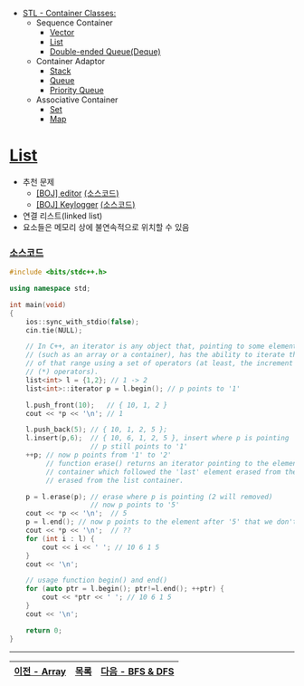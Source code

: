 * [STL - Container Classes:](/stl/)
    * Sequence Container
        * [Vector](/stl/vector/)
        * [List](/stl/list/)
        * [Double-ended Queue(Deque)](/stl/deque/)
    * Container Adaptor
        * [Stack](/stl/stack/)
        * [Queue](/stl/queue/)
        * [Priority Queue](/stl/priority_queue_heap/)
    * Associative Container
        * [Set](/stl/set/)
        * [Map](/stl/map/)

# [List](https://cplusplus.com/reference/list/list/)
* 추천 문제
    * [[BOJ] editor](https://www.acmicpc.net/problem/1406) [(소스코드)](./src/editor.cpp)
    * [[BOJ] Keylogger](https://www.acmicpc.net/problem/5397) [(소스코드)](./src/keylogger.cpp)
* 연결 리스트(linked list)
* 요소들은 메모리 상에 불연속적으로 위치할 수 있음

### [소스코드](./src/exam.cpp)
```c++
#include <bits/stdc++.h>

using namespace std;

int main(void)
{
    ios::sync_with_stdio(false);
    cin.tie(NULL);

    // In C++, an iterator is any object that, pointing to some element in a range of elements 
    // (such as an array or a container), has the ability to iterate through the elements 
    // of that range using a set of operators (at least, the increment (++) and dereference 
    // (*) operators).
    list<int> l = {1,2}; // 1 -> 2
    list<int>::iterator p = l.begin(); // p points to '1'

    l.push_front(10);   // { 10, 1, 2 } 
    cout << *p << '\n'; // 1

    l.push_back(5); // { 10, 1, 2, 5 }; 
    l.insert(p,6);  // { 10, 6, 1, 2, 5 }, insert where p is pointing
                    // p still points to '1'
    ++p; // now p points from '1' to '2'
         // function erase() returns an iterator pointing to the element in the list
         // container which followed the 'last' element erased from the list container 
         // erased from the list container.

    p = l.erase(p); // erase where p is pointing (2 will removed)
                    // now p points to '5'
    cout << *p << '\n';  // 5
    p = l.end(); // now p points to the element after '5' that we don't know what the value is.
    cout << *p << '\n';  // ?? 
    for (int i : l) {
        cout << i << ' '; // 10 6 1 5
    }
    cout << '\n';

    // usage function begin() and end()
    for (auto ptr = l.begin(); ptr!=l.end(); ++ptr) {
        cout << *ptr << ' '; // 10 6 1 5
    } 
    cout << '\n';

    return 0;
}
```

---
|[이전 - Array](/array/)|[목록](https://github.com/RyanJeong/CP#index)|[다음 - BFS & DFS](/bfs_dfs/)|
|-|-|-|